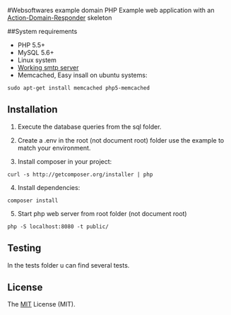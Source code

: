 #Websoftwares example domain
PHP Example web application with an [Action-Domain-Responder](https://github.com/pmjones/adr) skeleton

##System requirements
- PHP 5.5+
- MySQL 5.6+
- Linux system
- [Working smtp server](http://askubuntu.com/a/368046)
- Memcached, Easy insall on ubuntu systems:

```
sudo apt-get install memcached php5-memcached
```

## Installation

1) Execute the database queries from the sql folder.

2) Create a .env in the root (not document root) folder use the example to match your environment.

3) Install composer in your project:

```
curl -s http://getcomposer.org/installer | php
```
4) Install dependencies:

```
composer install
```

5) Start php web server from root folder (not document root)

```
php -S localhost:8080 -t public/
```

## Testing
In the tests folder u can find several tests.

## License
The [MIT](http://opensource.org/licenses/MIT "MIT") License (MIT).
